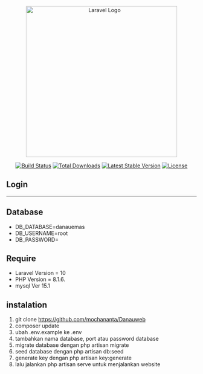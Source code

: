 <p align="center"><a href="https://laravel.com" target="_blank"><img src="https://raw.githubusercontent.com/laravel/art/master/logo-lockup/5%20SVG/2%20CMYK/1%20Full%20Color/laravel-logolockup-cmyk-red.svg" width="400" alt="Laravel Logo"></a></p>

<p align="center">
<a href="https://github.com/laravel/framework/actions"><img src="https://github.com/laravel/framework/workflows/tests/badge.svg" alt="Build Status"></a>
<a href="https://packagist.org/packages/laravel/framework"><img src="https://img.shields.io/packagist/dt/laravel/framework" alt="Total Downloads"></a>
<a href="https://packagist.org/packages/laravel/framework"><img src="https://img.shields.io/packagist/v/laravel/framework" alt="Latest Stable Version"></a>
<a href="https://packagist.org/packages/laravel/framework"><img src="https://img.shields.io/packagist/l/laravel/framework" alt="License"></a>
</p>

## Login
----


## Database
- DB_DATABASE=danauemas
- DB_USERNAME=root
- DB_PASSWORD=


## Require

- Laravel Version = 10
- PHP Version = 8.1.6.
- mysql  Ver 15.1

## instalation
1. git clone https://github.com/mochananta/Danauweb
2. composer update
3. ubah .env.example ke .env
4. tambahkan nama database, port atau password database
5. migrate database dengan php artisan migrate
6. seed database dengan php artisan db:seed
7. generate key dengan php artisan key:generate
8. lalu jalankan php artisan serve untuk menjalankan website
